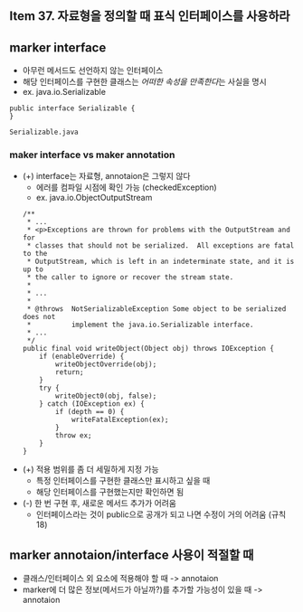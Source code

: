 ## Item 37. 자료형을 정의할 때 표식 인터페이스를 사용하라 

## marker interface 
- 아무런 메서드도 선언하지 않는 인터페이스
- 해당 인터페이스를 구현한 클래스는 *어떠한 속성을 만족한다*는 사실을 명시 
- ex. java.io.Serializable
```
public interface Serializable {
}

Serializable.java
```


### maker interface vs maker annotation
- (+) interface는 자료형, annotaion은 그렇지 않다 
    + 에러를 컴파일 시점에 확인 가능 (checkedException)
    + ex. java.io.ObjectOutputStream
    ```
    /**
     * ...
     * <p>Exceptions are thrown for problems with the OutputStream and for
     * classes that should not be serialized.  All exceptions are fatal to the
     * OutputStream, which is left in an indeterminate state, and it is up to
     * the caller to ignore or recover the stream state.
     *
     * ...
     *
     * @throws  NotSerializableException Some object to be serialized does not
     *          implement the java.io.Serializable interface.
     * ...
     */
    public final void writeObject(Object obj) throws IOException {
        if (enableOverride) {
            writeObjectOverride(obj);
            return;
        }
        try {
            writeObject0(obj, false);
        } catch (IOException ex) {
            if (depth == 0) {
                writeFatalException(ex);
            }
            throw ex;
        }
    }
    ```
- (+) 적용 범위를 좀 더 세밀하게 지정 가능 
    + 특정 인터페이스를 구현한 클래스만 표시하고 싶을 때
    + 해당 인터페이스를 구현했는지만 확인하면 됨
- (-) 한 번 구현 후, 새로운 메서드 추가가 어려움 
    + 인터페이스라는 것이 public으로 공개가 되고 나면 수정이 거의 어려움 (규칙 18)


## marker annotaion/interface 사용이 적절할 때 
- 클래스/인터페이스 외 요소에 적용해야 할 때 -> annotaion 
- marker에 더 많은 정보(메서드가 아닐까?)를 추가할 가능성이 있을 때 -> annotaion 
